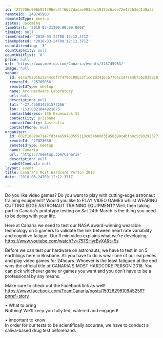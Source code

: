 ```yaml
---
id: f272706c096b931396eb4ff6657dadae903aac1935bc6a6e72e43263dd1d9af5
remoteId: '248745983'
remoteIdType: meetup
status: upcoming
timeStart: '2018-03-31T00:00:00.000Z'
timeEnd: null
timeCreated: '2018-03-24T08:12:12.371Z'
timeUpdated: '2018-03-24T08:12:12.371Z'
countAttending: '3'
countCapacity: null
countWaitlist: '0'
price: null
url: 'https://www.meetup.com/Canaria/events/248745983/'
image: null
venue:
  id: e14a78201623244c0f7f4790c09b53f1cd2d3416db7705c1477a4b75620359c9
  remoteId: '25765056'
  remoteIdType: meetup
  name: Arc Hardware Laboratory
  url: null
  description: null
  lat: '-27.455814361572266'
  lon: '153.0321044921875'
  contactAddress: 186 Brunswick St
  contactCity: Brisbane
  contactCountry: Australia
  contactPhone: null
organizer:
  id: 602f18828e7147fd34aa59788559118c854b80d31950d99c4bfb8c5d99292377
  remoteId: '27823660'
  remoteIdType: meetup
  name: Canaria
  url: 'https://meetup.com/Canaria'
  description: null
  codeOfConduct: null
layout: event
title: Canara's Most Hardcore Person 2018
date: '2018-03-24T08:12:12.371Z'

---
```

<p>Do you like video games? Do you want to play with cutting-edge astronaut training equipment? Would you like to PLAY VIDEO GAMES whilst WEARING CUTTING EDGE ASTRONAUT TRAINING EQUIPMENT? Well, then taking part in Canaria's prototype testing on Sat 24th March is the thing you need to be doing with your life.</p> <p>Here at Canaria we need to test our NASA award-winning wearable technology on 5 gamers to validate the link between heart rate variability and cognitive fatigue. Our 3 min video explains what we're developing: <a href="https://www.youtube.com/watch?v=757SHyrByXA&amp;t=5s" class="embedded">https://www.youtube.com/watch?v=757SHyrByXA&amp;t=5s</a></p> <p>Before we can test our hardware on astronauts, we have to test in on 5 earthlings here in Brisbane. All you have to do is wear one of our earpieces and play video games for 24hours. Whoever is the least fatigued at the end wins the official title of CANARIA'S MOST HARDCORE PERSON 2018. You can pick whichever game or games you want and you don't have to be a professional by any means.</p> <p>Make sure to check out the Facebook link as well! <a href="https://www.facebook.com/TeamCanaria/posts/1592629810845259?pnref=story" class="linkified">https://www.facebook.com/TeamCanaria/posts/1592629810845259?pnref=story</a></p> <p>• What to bring<br/>Nothing! We'll keep you fully fed, watered and engaged!</p> <p>• Important to know<br/>In order for our tests to be scientifically accurate, we have to conduct a saliva-based drug test beforehand.</p>
